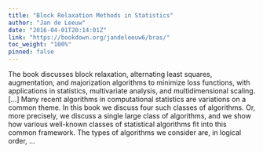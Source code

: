 ```yaml
---
title: "Block Relaxation Methods in Statistics"
author: "Jan de Leeuw"
date: "2016-04-01T20:14:01Z"
link: "https://bookdown.org/jandeleeuw6/bras/"
toc_weight: "100%"
pinned: false
---
```


The book discusses block relaxation, alternating least squares, augmentation, and majorization algorithms to minimize loss functions, with applications in statistics, multivariate analysis, and multidimensional scaling. [...] Many recent algorithms in computational statistics are variations on a common theme. In this book we discuss four such classes of algorithms. Or, more precisely, we discuss a single large class of algorithms, and we show how various well-known classes of statistical algorithms fit into this common framework. The types of algorithms we consider are, in logical order, ...
